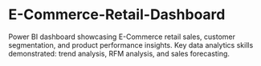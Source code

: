 # E-Commerce-Retail-Dashboard
Power BI dashboard showcasing E-Commerce retail sales, customer segmentation, and product performance insights.  Key data analytics skills demonstrated: trend analysis, RFM analysis, and sales forecasting.
